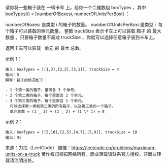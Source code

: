 请你将一些箱子装在 一辆卡车 上。给你一个二维数组 boxTypes ，其中 boxTypes[i] = [numberOfBoxesi, numberOfUnitsPerBoxi] ：

numberOfBoxesi 是类型 i 的箱子的数量。
numberOfUnitsPerBoxi 是类型 i  每个箱子可以装载的单元数量。
整数 truckSize 表示卡车上可以装载 箱子 的 最大数量 。只要箱子数量不超过 truckSize ，你就可以选择任意箱子装到卡车上。

返回卡车可以装载   单元 的 最大 总数。

示例 1：

```
输入：boxTypes = [[1,3],[2,2],[3,1]], truckSize = 4
输出：8
解释：箱子的情况如下：

- 1 个第一类的箱子，里面含 3 个单元。
- 2 个第二类的箱子，每个里面含 2 个单元。
- 3 个第三类的箱子，每个里面含 1 个单元。
  可以选择第一类和第二类的所有箱子，以及第三类的一个箱子。
  单元总数 = (1 _ 3) + (2 _ 2) + (1 \* 1) = 8
```

示例 2：

```
输入：boxTypes = [[5,10],[2,5],[4,7],[3,9]], truckSize = 10
输出：91
```

来源：力扣（LeetCode）
链接：https://leetcode.cn/problems/maximum-units-on-a-truck
著作权归领扣网络所有。商业转载请联系官方授权，非商业转载请注明出处。
